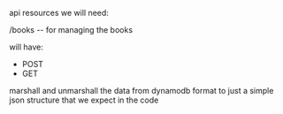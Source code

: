 api resources we will need:

/books -- for managing the books 

will have: 

* POST 
* GET

marshall and unmarshall the data from dynamodb format to just a simple json structure that we expect in the code 